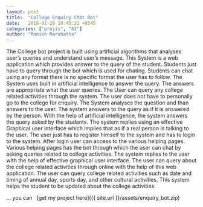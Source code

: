 ```yaml
---
layout: post
title:  "College Enquiry Chat Bot"
date:   2016-01-28 19:45:31 +0545
categories: ["projis", "AI"]
author: "Manish Marahatta"
---
```


The College bot project is built using artificial algorithms that analyses user’s queries and understand user’s message. This System is a web application which provides answer to the query of the student. Students just have to query through the bot which is used for chating. Students can chat using any format there is no specific format the user has to follow. The System uses built in artificial intelligence to answer the query. The answers are appropriate what the user queries. The User can query any college related activities through the system. The user does not have to personally go to the college for enquiry. The System analyses the question and than answers to the user. The system answers to the query as if it is answered by the person. With the help of artificial intelligence, the system answers the query asked by the students. The system replies using an effective Graphical user interface which implies that as if a real person is talking to the user. The user just has to register himself to the system and has to login to the system. After login user can access to the various helping pages. Various helping pages has the bot through which the user can chat by asking queries related to college activities. The system replies to the user with the help of effective graphical user interface. The user can query about the college related activities through online with the help of this web application. The user can query college related activities such as date and timing of annual day, sports day, and other cultural activities. This system helps the student to be updated about the college activities. 

... you can &nbsp;<i class="fa fa-file-zip-o"></i> [get my project here]({{ site.url }}/assets/enquiry_bot.zip) 